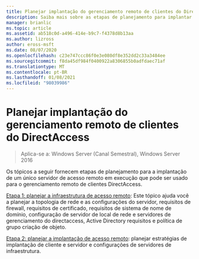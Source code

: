 ```yaml
---
title: Planejar implantação do gerenciamento remoto de clientes do DirectAccess
description: Saiba mais sobre as etapas de planejamento para implantar um único servidor de acesso remoto em execução que pode ser usado para o gerenciamento remoto de clientes DirectAccess.
manager: brianlic
ms.topic: article
ms.assetid: ab518c0d-a496-414e-b9c7-f4378d8b13aa
ms.author: lizross
author: eross-msft
ms.date: 08/07/2020
ms.openlocfilehash: c23e747ccc86f0e3e080df8e352dd2c33a3484ee
ms.sourcegitcommit: f8da45df984f0400922a8306855b0adfdaec71af
ms.translationtype: MT
ms.contentlocale: pt-BR
ms.lasthandoff: 01/08/2021
ms.locfileid: "98039986"
---
```

# <a name="plan-deployment-for-remote-management-of-directaccess-clients"></a>Planejar implantação do gerenciamento remoto de clientes do DirectAccess

>Aplica-se a: Windows Server (Canal Semestral), Windows Server 2016

Os tópicos a seguir fornecem etapas de planejamento para a implantação de um único servidor de acesso remoto em execução que pode ser usado para o gerenciamento remoto de clientes DirectAccess.

[Etapa 1: planejar a infraestrutura de acesso remoto](Step-1-Plan-the-Remote-Access-Infrastructure.md): Este tópico ajuda você a planejar a topologia de rede e as configurações do servidor, requisitos de firewall, requisitos de certificado, requisitos de sistema de nome de domínio, configuração de servidor de local de rede e servidores de gerenciamento do directaccess, Active Directory requisitos e política de grupo criação de objeto.

[Etapa 2: planejar a implantação de acesso remoto](Step-2-Plan-the-Remote-Access-Deployment.md): planejar estratégias de implantação de cliente e servidor e configurações de servidores de infraestrutura.




